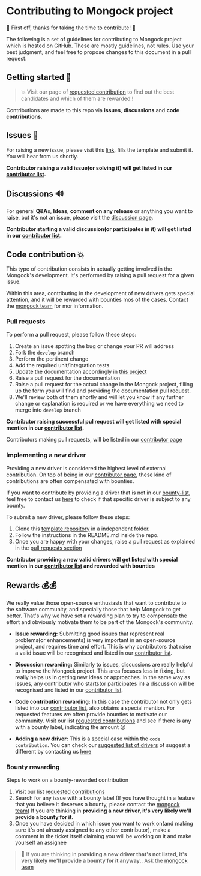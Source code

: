# Contributing to Mongock project

:tada: First off, thanks for taking the time to contribute! :tada:

 The following is a set of guidelines for contributing to Mongock project which is hosted on GitHub. These are mostly guidelines, not rules. Use your best judgment, and feel
 free to propose changes to this document in a pull request.


## Getting started :rocket:

> :boom: Visit our page of [requested contribution](https://github.com/mongock/mongock/labels/contribution-requested) to find out the best candidates and which of them are rewarded!!

Contributions are made to this repo via **issues**, **discussions** and **code contributions**.

## Issues :bug:
For raising a new issue, please visit this [link](https://github.com/mongock/mongock/issues/new?assignees=&labels=&template=bug_report.md&title=), fills the template and submit it. 
You will hear from us shortly.

**Contributor raising a valid issue(or solving it) will get listed in our [contributor list](https://github.com/mongock/mongock/blob/master/CONTRIBUTORS.md).**

## Discussions :loud_sound:
For general **Q&A**s, **Ideas**, **comment on any release** or anything you want to raise, but it's not an issue, please visit the [discussion page](https://github.com/mongock/mongock/discussions).


**Contributor starting a valid discussion(or participates in it) will get listed in our [contributor list](https://github.com/mongock/mongock/blob/master/CONTRIBUTORS.md).**


## Code contribution :boom:

This type of contribution consists in actually getting involved in the Mongock's development. It's performed by raising a pull request for a given issue.

Within this area, contributing in the development of new drivers gets special attention, and it will be rewarded with bounties mos of the cases. Contact the [mongock team](mailto:development@mongock.io) for mor information.


### Pull requests 

To perform a pull request, please follow these steps:
1. Create an issue spotting the bug or change your PR will address
2. Fork the `develop` branch
3. Perform the pertinent change
4. Add the required unit/integration tests
5. Update the documentation accordingly in [this project](https://github.com/mongock/mongock-docs)
6. Raise a pull request for the documentation   
7. Raise a pull request for the actual change in the Mongock project, filling up the form you will find and providing the documentation pull request.
8. We'll review both of them shortly and will let you know if any further change or explanation is required or we have everything we need to merge into `develop` branch

**Contributor raising successful pul request will get listed with special mention in our [contributor list](https://github.com/mongock/mongock/blob/master/CONTRIBUTORS.md).**


Contributors making pull requests, will be listed in our [contributor page](https://www.mongock.io/v5/contribution/contributors)

### Implementing a new driver

Providing a new driver is considered the highest level of external contribution. On top of being in our [contributor page](https://www.mongock.io/v5/contribution/contributors), these kind of contributions are often compensated with bounties.

If you want to contribute by providing a driver that is not in our [bounty-list](https://github.com/mongock/mongock/labels/Bounty%20%3Amoney_mouth_face%3A%3Amoneybag%3A), feel free to contact us [here](mailto:support@mongock.io) to check if that specific driver is subject to any bounty.

To submit a new driver, please follow these steps:

1. Clone this [template repository](https://github.com/mongock/mongock/tree/develop/driver-template) in a independent folder.
2. Follow the instructions in the README.md inside the repo.
3. Once you are happy with your changes, raise a pull request as explained in the [pull requests section](#pull-requests)

**Contributor providing a new valid drivers will get listed with special mention in our [contributor list](https://github.com/mongock/mongock/blob/master/CONTRIBUTORS.md) and rewarded with bounties**

## Rewards :moneybag::moneybag:

We really value those open-source enthusiasts that want to contribute to the software community, and specially those that help Mongock to get better. That's why we have set
a rewarding plan to try to compensate the effort and obviously motivate them to be part of the Mongock's community.

- **Issue rewarding:** Submitting good issues  that represent real problems(or enhancements) is very important in an open-source project, and requires time and effort. This is why contributors that raise a valid issue will be recognised and listed in our [contributor list](https://github.com/mongock/mongock/blob/master/CONTRIBUTORS.md).

- **Discussion rewarding:** Similarly to issues, discussions are really helpful to improve the Mongock project. This area focuses less in fixing, but really helps us in getting new ideas or approaches. In the same way as issues, any contributor who starts(or participates in) a discussion will be recognised and listed in our [contributor list](https://github.com/mongock/mongock/blob/master/CONTRIBUTORS.md).

- **Code contribution rewarding:** In this case the contributor not only gets listed into our [contributor list](https://github.com/mongock/mongock/blob/master/CONTRIBUTORS.md), also obtains a special mention. For requested features we often provide bounties to motivate our community. Visit our list [requested contributions](https://github.com/mongock/mongock/labels/contribution-requested) and see if there is any with a bounty label, indicating the amount :stuck_out_tongue_winking_eye:

- **Adding a new driver:** This is a special case within the `code contribution`. You can check our [suggested list of drivers](https://github.com/mongock/mongock/labels/driver-requested) of suggest a different by contacting us [here](mailto:development@mongock.io)

### Bounty rewarding 

Steps to work on a bounty-rewarded contribution

1. Visit our list [requested contributions](https://github.com/mongock/mongock/labels/contribution-requested)
2. Search for any issue with a bounty label (If you have thought in a feature that you believe it deserves a bounty, please contact the [mongock team](mailto:development@mongock.io)) If you are thinking in **providing a new driver, it's very likely we'll provide a bounty for it.**
3. Once you have decided in which issue you want to work on(and making sure it's ont already assigned to any other contributor), make a comment in the ticket itself claiming you will be working on it and make yourself an assignee


> :rocket: If you are thinking in **providing a new driver that's not listed, it's very likely we'll provide a bounty for it anyway.**. Ask the [mongock team](mailto:development@mongock.io)

